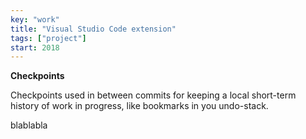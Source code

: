 ```yaml
---
key: "work"
title: "Visual Studio Code extension"
tags: ["project"]
start: 2018
---
```

**Checkpoints**

Checkpoints used in between commits for keeping a local short-term history of work in progress, like bookmarks in you undo-stack.
<!-- end -->
blablabla